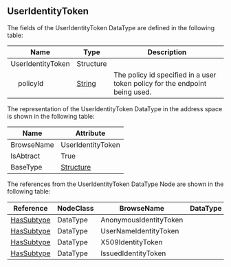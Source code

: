 <!-- datatype -->
## UserIdentityToken
<!-- end of description -->
The fields of the UserIdentityToken DataType are defined in the following table:  

|Name|Type|Description|
|---|---|---|
|UserIdentityToken|Structure||
|&nbsp;&nbsp;&nbsp;&nbsp;policyId|[String](../../../Part3/DataTypes/String/readme.md)|The policy id specified in a user token policy for the endpoint being used.|

The representation of the UserIdentityToken DataType in the address space is shown in the following table:  

|Name|Attribute|
|---|---|
|BrowseName|UserIdentityToken|
|IsAbtract|True|
|BaseType|[Structure](../../../Part3/DataTypes/Structure/readme.md)|

The references from the UserIdentityToken DataType Node are shown in the following table:  

|Reference|NodeClass|BrowseName|DataType|TypeDefinition|ModellingRule|
|---|---|---|---|---|---|
|[HasSubtype](../../../Part3/ReferenceTypes/HasSubtype/readme.md)|DataType|AnonymousIdentityToken||||
|[HasSubtype](../../../Part3/ReferenceTypes/HasSubtype/readme.md)|DataType|UserNameIdentityToken||||
|[HasSubtype](../../../Part3/ReferenceTypes/HasSubtype/readme.md)|DataType|X509IdentityToken||||
|[HasSubtype](../../../Part3/ReferenceTypes/HasSubtype/readme.md)|DataType|IssuedIdentityToken||||

